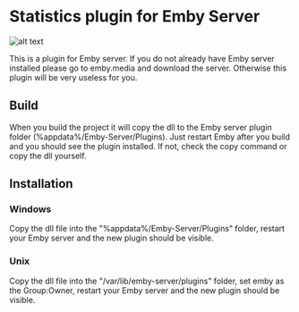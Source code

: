 # Statistics plugin for Emby Server
![alt text](https://raw.githubusercontent.com/hackthis02/statistics-for-emby-server-CORE/master/Images/statistics-thumb.png)

This is a plugin for Emby server. If you do not already have Emby server installed please go to emby.media and download the server. Otherwise this plugin will be very useless for you.

## Build

When you build the project it will copy the dll to the Emby server plugin folder (%appdata%/Emby-Server/Plugins). Just restart Emby after you build and you should see the plugin installed. If not, check the copy command or copy the dll yourself.

## Installation

### Windows
Copy the dll file into the "%appdata%/Emby-Server/Plugins" folder, restart your Emby server and the new plugin should be visible.

### Unix
Copy the dll file into the "/var/lib/emby-server/plugins" folder, set emby as the Group:Owner, restart your Emby server and the new plugin should be visible.
